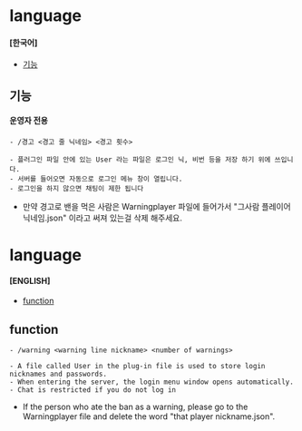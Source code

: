 # language

#### [한국어]
- [기능](#기능)

## 기능

#### 운영자 전용
```
- /경고 <경고 줄 닉네임> <경고 횟수>
```
```
- 플러그인 파일 안에 있는 User 라는 파일은 로그인 닉, 비번 등을 저장 하기 위에 쓰입니다.
- 서버를 들어오면 자동으로 로그인 메뉴 창이 열립니다.
- 로그인을 하지 않으면 채팅이 제한 됩니다
```
- 만약 경고로 밴을 먹은 사람은 Warningplayer 파일에 들어가서 "그사람 플레이어 닉네임.json" 이라고 써져 있는걸 삭제 해주세요.

# language

#### [ENGLISH]
- [function](#function)

## function

```
- /warning <warning line nickname> <number of warnings>
```
```
- A file called User in the plug-in file is used to store login nicknames and passwords.
- When entering the server, the login menu window opens automatically.
- Chat is restricted if you do not log in
```
- If the person who ate the ban as a warning, please go to the Warningplayer file and delete the word "that player nickname.json".
